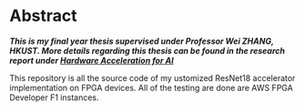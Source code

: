 # Abstract

***This is my final year thesis supervised under Professor Wei ZHANG, HKUST. More details regarding this thesis can be found in the research report under [Hardware Acceleration for AI](https://github.com/chengyih001/ResNet18_fpga_accelerator/blob/main/Hardware%20Acceleration%20for%20AI.pdf)***

This repository is all the source code of my ustomized ResNet18 accelerator implementation on FPGA devices. All of the testing are done are AWS FPGA Developer F1 instances.